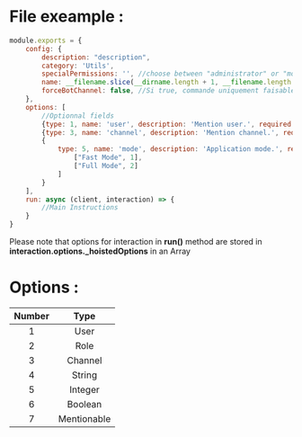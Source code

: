 # File exeample :

```js
module.exports = {
    config: {
        description: "description",
        category: 'Utils',
        specialPermissions: '', //choose between "administrator" or "moderator" or nothing
        name: __filename.slice(__dirname.length + 1, __filename.length - 3),
        forceBotChannel: false, //Si true, commande uniquement faisable dans un channel bot
    },
    options: [
        //Optionnal fields
        {type: 1, name: 'user', description: 'Mention user.', required: false},
        {type: 3, name: 'channel', description: 'Mention channel.', required: true}
        {
            type: 5, name: 'mode', description: 'Application mode.', required: false, choices: [
                ["Fast Mode", 1],
                ["Full Mode", 2]
            ]
        }
    ],
    run: async (client, interaction) => {
        //Main Instructions
    }
}
```

Please note that options for interaction in **run()** method are stored in **interaction.options._hoistedOptions** in an
Array

# Options :

| Number      |  Type          |
| :---:       |  :---:         |
| 1           |  User          | 
| 2           |  Role          | 
| 3           |  Channel       | 
| 4           |  String        | 
| 5           |  Integer       | 
| 6           |  Boolean       | 
| 7           |  Mentionable   | 

